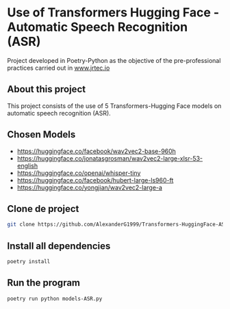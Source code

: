 # Use of Transformers Hugging Face - Automatic Speech Recognition (ASR)

Project developed in Poetry-Python as the objective of the pre-professional practices carried out in www.jrtec.io

## About this project

This project consists of the use of 5 Transformers-Hugging Face models on automatic speech recognition (ASR).

## Chosen Models

- https://huggingface.co/facebook/wav2vec2-base-960h
- https://huggingface.co/jonatasgrosman/wav2vec2-large-xlsr-53-english
- https://huggingface.co/openai/whisper-tiny
- https://huggingface.co/facebook/hubert-large-ls960-ft
- https://huggingface.co/yongjian/wav2vec2-large-a

## Clone de project

```sh
git clone https://github.com/AlexanderG1999/Transformers-HuggingFace-ASR.git
```

## Install all dependencies

```sh
poetry install
```

## Run the program

```sh
poetry run python models-ASR.py
```